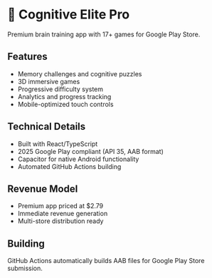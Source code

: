 # 🧠 Cognitive Elite Pro

Premium brain training app with 17+ games for Google Play Store.

## Features
- Memory challenges and cognitive puzzles
- 3D immersive games
- Progressive difficulty system
- Analytics and progress tracking
- Mobile-optimized touch controls

## Technical Details
- Built with React/TypeScript
- 2025 Google Play compliant (API 35, AAB format)
- Capacitor for native Android functionality
- Automated GitHub Actions building

## Revenue Model
- Premium app priced at $2.79
- Immediate revenue generation
- Multi-store distribution ready

## Building
GitHub Actions automatically builds AAB files for Google Play Store submission.
